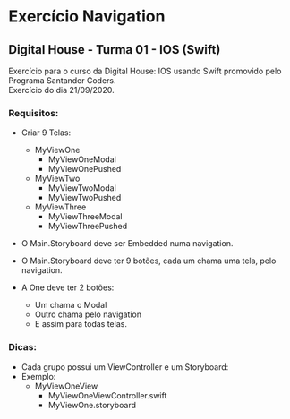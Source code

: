 # Exercício Navigation
## Digital House - Turma 01 - IOS (Swift)

Exercício para o curso da Digital House: IOS usando Swift promovido pelo Programa Santander Coders.<br />
Exercício do dia 21/09/2020.


### Requisitos:
* Criar 9 Telas:
    - MyViewOne
        - MyViewOneModal
        - MyViewOnePushed
    - MyViewTwo
        - MyViewTwoModal
        - MyViewTwoPushed
    - MyViewThree
        - MyViewThreeModal
        - MyViewThreePushed

* O Main.Storyboard deve ser Embedded numa navigation.
* O Main.Storyboard deve ter 9 botões, cada um chama uma tela, pelo navigation.
* A One deve ter 2 botões:
    - Um chama o Modal
    - Outro chama pelo navigation
    - E assim para todas telas.
    
### Dicas:
* Cada grupo possui um ViewController e um Storyboard:
* Exemplo:
    - MyViewOneView    
        - MyViewOneViewController.swift
        - MyViewOne.storyboard

